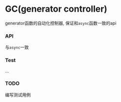 # GC(generator controller)

generator函数的自动化控制器, 保证和`async`函数一致的api

### API
与`async`一致

### Test

...

### TODO

编写测试用例

